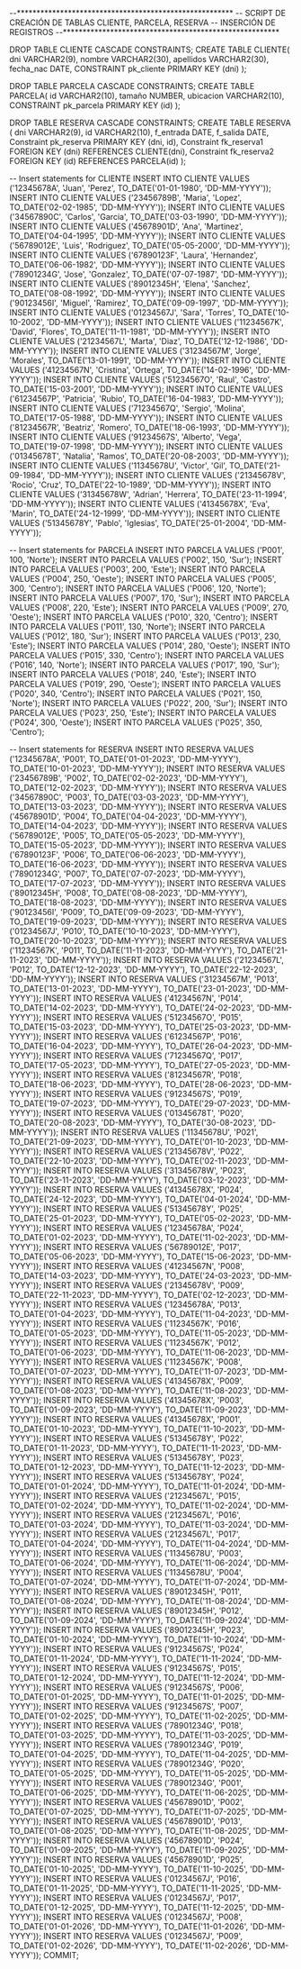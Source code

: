 --*******************************************************
-- SCRIPT DE CREACIÓN DE TABLAS CLIENTE, PARCELA, RESERVA
-- INSERCIÓN DE REGISTROS
--*******************************************************

DROP TABLE CLIENTE CASCADE CONSTRAINTS;
CREATE TABLE CLIENTE(
    dni       VARCHAR2(9),
    nombre    VARCHAR2(30),
    apellidos VARCHAR2(30),
    fecha_nac DATE,
    CONSTRAINT pk_cliente PRIMARY KEY (dni)
);

DROP TABLE PARCELA CASCADE CONSTRAINTS;
CREATE TABLE PARCELA(
    id                 VARCHAR2(10),
    tamaño             NUMBER,
    ubicacion          VARCHAR2(10),
    CONSTRAINT pk_parcela PRIMARY KEY (id)
);

DROP TABLE RESERVA CASCADE CONSTRAINTS;
CREATE TABLE RESERVA (
    dni              VARCHAR2(9),
    id               VARCHAR2(10),
    f_entrada        DATE,
    f_salida         DATE,
    Constraint pk_reserva PRIMARY KEY (dni, id),
    Constraint fk_reserva1 FOREIGN KEY (dni) 
	REFERENCES CLIENTE(dni),
    Constraint fk_reserva2 
	FOREIGN KEY (id) REFERENCES PARCELA(id)
);

-- Insert statements for CLIENTE
INSERT INTO CLIENTE VALUES ('12345678A', 'Juan', 'Perez', TO_DATE('01-01-1980', 'DD-MM-YYYY'));
INSERT INTO CLIENTE VALUES ('23456789B', 'Maria', 'Lopez', TO_DATE('02-02-1985', 'DD-MM-YYYY'));
INSERT INTO CLIENTE VALUES ('34567890C', 'Carlos', 'Garcia', TO_DATE('03-03-1990', 'DD-MM-YYYY'));
INSERT INTO CLIENTE VALUES ('45678901D', 'Ana', 'Martinez', TO_DATE('04-04-1995', 'DD-MM-YYYY'));
INSERT INTO CLIENTE VALUES ('56789012E', 'Luis', 'Rodriguez', TO_DATE('05-05-2000', 'DD-MM-YYYY'));
INSERT INTO CLIENTE VALUES ('67890123F', 'Laura', 'Hernandez', TO_DATE('06-06-1982', 'DD-MM-YYYY'));
INSERT INTO CLIENTE VALUES ('78901234G', 'Jose', 'Gonzalez', TO_DATE('07-07-1987', 'DD-MM-YYYY'));
INSERT INTO CLIENTE VALUES ('89012345H', 'Elena', 'Sanchez', TO_DATE('08-08-1992', 'DD-MM-YYYY'));
INSERT INTO CLIENTE VALUES ('90123456I', 'Miguel', 'Ramirez', TO_DATE('09-09-1997', 'DD-MM-YYYY'));
INSERT INTO CLIENTE VALUES ('01234567J', 'Sara', 'Torres', TO_DATE('10-10-2002', 'DD-MM-YYYY'));
INSERT INTO CLIENTE VALUES ('11234567K', 'David', 'Flores', TO_DATE('11-11-1981', 'DD-MM-YYYY'));
INSERT INTO CLIENTE VALUES ('21234567L', 'Marta', 'Diaz', TO_DATE('12-12-1986', 'DD-MM-YYYY'));
INSERT INTO CLIENTE VALUES ('31234567M', 'Jorge', 'Morales', TO_DATE('13-01-1991', 'DD-MM-YYYY'));
INSERT INTO CLIENTE VALUES ('41234567N', 'Cristina', 'Ortega', TO_DATE('14-02-1996', 'DD-MM-YYYY'));
INSERT INTO CLIENTE VALUES ('51234567O', 'Raul', 'Castro', TO_DATE('15-03-2001', 'DD-MM-YYYY'));
INSERT INTO CLIENTE VALUES ('61234567P', 'Patricia', 'Rubio', TO_DATE('16-04-1983', 'DD-MM-YYYY'));
INSERT INTO CLIENTE VALUES ('71234567Q', 'Sergio', 'Molina', TO_DATE('17-05-1988', 'DD-MM-YYYY'));
INSERT INTO CLIENTE VALUES ('81234567R', 'Beatriz', 'Romero', TO_DATE('18-06-1993', 'DD-MM-YYYY'));
INSERT INTO CLIENTE VALUES ('91234567S', 'Alberto', 'Vega', TO_DATE('19-07-1998', 'DD-MM-YYYY'));
INSERT INTO CLIENTE VALUES ('01345678T', 'Natalia', 'Ramos', TO_DATE('20-08-2003', 'DD-MM-YYYY'));
INSERT INTO CLIENTE VALUES ('11345678U', 'Victor', 'Gil', TO_DATE('21-09-1984', 'DD-MM-YYYY'));
INSERT INTO CLIENTE VALUES ('21345678V', 'Rocio', 'Cruz', TO_DATE('22-10-1989', 'DD-MM-YYYY'));
INSERT INTO CLIENTE VALUES ('31345678W', 'Adrian', 'Herrera', TO_DATE('23-11-1994', 'DD-MM-YYYY'));
INSERT INTO CLIENTE VALUES ('41345678X', 'Eva', 'Marin', TO_DATE('24-12-1999', 'DD-MM-YYYY'));
INSERT INTO CLIENTE VALUES ('51345678Y', 'Pablo', 'Iglesias', TO_DATE('25-01-2004', 'DD-MM-YYYY'));

-- Insert statements for PARCELA
INSERT INTO PARCELA VALUES ('P001', 100, 'Norte');
INSERT INTO PARCELA VALUES ('P002', 150, 'Sur');
INSERT INTO PARCELA VALUES ('P003', 200, 'Este');
INSERT INTO PARCELA VALUES ('P004', 250, 'Oeste');
INSERT INTO PARCELA VALUES ('P005', 300, 'Centro');
INSERT INTO PARCELA VALUES ('P006', 120, 'Norte');
INSERT INTO PARCELA VALUES ('P007', 170, 'Sur');
INSERT INTO PARCELA VALUES ('P008', 220, 'Este');
INSERT INTO PARCELA VALUES ('P009', 270, 'Oeste');
INSERT INTO PARCELA VALUES ('P010', 320, 'Centro');
INSERT INTO PARCELA VALUES ('P011', 130, 'Norte');
INSERT INTO PARCELA VALUES ('P012', 180, 'Sur');
INSERT INTO PARCELA VALUES ('P013', 230, 'Este');
INSERT INTO PARCELA VALUES ('P014', 280, 'Oeste');
INSERT INTO PARCELA VALUES ('P015', 330, 'Centro');
INSERT INTO PARCELA VALUES ('P016', 140, 'Norte');
INSERT INTO PARCELA VALUES ('P017', 190, 'Sur');
INSERT INTO PARCELA VALUES ('P018', 240, 'Este');
INSERT INTO PARCELA VALUES ('P019', 290, 'Oeste');
INSERT INTO PARCELA VALUES ('P020', 340, 'Centro');
INSERT INTO PARCELA VALUES ('P021', 150, 'Norte');
INSERT INTO PARCELA VALUES ('P022', 200, 'Sur');
INSERT INTO PARCELA VALUES ('P023', 250, 'Este');
INSERT INTO PARCELA VALUES ('P024', 300, 'Oeste');
INSERT INTO PARCELA VALUES ('P025', 350, 'Centro');

-- Insert statements for RESERVA
INSERT INTO RESERVA VALUES ('12345678A', 'P001', TO_DATE('01-01-2023', 'DD-MM-YYYY'), TO_DATE('10-01-2023', 'DD-MM-YYYY'));
INSERT INTO RESERVA VALUES ('23456789B', 'P002', TO_DATE('02-02-2023', 'DD-MM-YYYY'), TO_DATE('12-02-2023', 'DD-MM-YYYY'));
INSERT INTO RESERVA VALUES ('34567890C', 'P003', TO_DATE('03-03-2023', 'DD-MM-YYYY'), TO_DATE('13-03-2023', 'DD-MM-YYYY'));
INSERT INTO RESERVA VALUES ('45678901D', 'P004', TO_DATE('04-04-2023', 'DD-MM-YYYY'), TO_DATE('14-04-2023', 'DD-MM-YYYY'));
INSERT INTO RESERVA VALUES ('56789012E', 'P005', TO_DATE('05-05-2023', 'DD-MM-YYYY'), TO_DATE('15-05-2023', 'DD-MM-YYYY'));
INSERT INTO RESERVA VALUES ('67890123F', 'P006', TO_DATE('06-06-2023', 'DD-MM-YYYY'), TO_DATE('16-06-2023', 'DD-MM-YYYY'));
INSERT INTO RESERVA VALUES ('78901234G', 'P007', TO_DATE('07-07-2023', 'DD-MM-YYYY'), TO_DATE('17-07-2023', 'DD-MM-YYYY'));
INSERT INTO RESERVA VALUES ('89012345H', 'P008', TO_DATE('08-08-2023', 'DD-MM-YYYY'), TO_DATE('18-08-2023', 'DD-MM-YYYY'));
INSERT INTO RESERVA VALUES ('90123456I', 'P009', TO_DATE('09-09-2023', 'DD-MM-YYYY'), TO_DATE('19-09-2023', 'DD-MM-YYYY'));
INSERT INTO RESERVA VALUES ('01234567J', 'P010', TO_DATE('10-10-2023', 'DD-MM-YYYY'), TO_DATE('20-10-2023', 'DD-MM-YYYY'));
INSERT INTO RESERVA VALUES ('11234567K', 'P011', TO_DATE('11-11-2023', 'DD-MM-YYYY'), TO_DATE('21-11-2023', 'DD-MM-YYYY'));
INSERT INTO RESERVA VALUES ('21234567L', 'P012', TO_DATE('12-12-2023', 'DD-MM-YYYY'), TO_DATE('22-12-2023', 'DD-MM-YYYY'));
INSERT INTO RESERVA VALUES ('31234567M', 'P013', TO_DATE('13-01-2023', 'DD-MM-YYYY'), TO_DATE('23-01-2023', 'DD-MM-YYYY'));
INSERT INTO RESERVA VALUES ('41234567N', 'P014', TO_DATE('14-02-2023', 'DD-MM-YYYY'), TO_DATE('24-02-2023', 'DD-MM-YYYY'));
INSERT INTO RESERVA VALUES ('51234567O', 'P015', TO_DATE('15-03-2023', 'DD-MM-YYYY'), TO_DATE('25-03-2023', 'DD-MM-YYYY'));
INSERT INTO RESERVA VALUES ('61234567P', 'P016', TO_DATE('16-04-2023', 'DD-MM-YYYY'), TO_DATE('26-04-2023', 'DD-MM-YYYY'));
INSERT INTO RESERVA VALUES ('71234567Q', 'P017', TO_DATE('17-05-2023', 'DD-MM-YYYY'), TO_DATE('27-05-2023', 'DD-MM-YYYY'));
INSERT INTO RESERVA VALUES ('81234567R', 'P018', TO_DATE('18-06-2023', 'DD-MM-YYYY'), TO_DATE('28-06-2023', 'DD-MM-YYYY'));
INSERT INTO RESERVA VALUES ('91234567S', 'P019', TO_DATE('19-07-2023', 'DD-MM-YYYY'), TO_DATE('29-07-2023', 'DD-MM-YYYY'));
INSERT INTO RESERVA VALUES ('01345678T', 'P020', TO_DATE('20-08-2023', 'DD-MM-YYYY'), TO_DATE('30-08-2023', 'DD-MM-YYYY'));
INSERT INTO RESERVA VALUES ('11345678U', 'P021', TO_DATE('21-09-2023', 'DD-MM-YYYY'), TO_DATE('01-10-2023', 'DD-MM-YYYY'));
INSERT INTO RESERVA VALUES ('21345678V', 'P022', TO_DATE('22-10-2023', 'DD-MM-YYYY'), TO_DATE('02-11-2023', 'DD-MM-YYYY'));
INSERT INTO RESERVA VALUES ('31345678W', 'P023', TO_DATE('23-11-2023', 'DD-MM-YYYY'), TO_DATE('03-12-2023', 'DD-MM-YYYY'));
INSERT INTO RESERVA VALUES ('41345678X', 'P024', TO_DATE('24-12-2023', 'DD-MM-YYYY'), TO_DATE('04-01-2024', 'DD-MM-YYYY'));
INSERT INTO RESERVA VALUES ('51345678Y', 'P025', TO_DATE('25-01-2023', 'DD-MM-YYYY'), TO_DATE('05-02-2023', 'DD-MM-YYYY'));
INSERT INTO RESERVA VALUES ('12345678A', 'P024', TO_DATE('01-02-2023', 'DD-MM-YYYY'), TO_DATE('11-02-2023', 'DD-MM-YYYY'));
INSERT INTO RESERVA VALUES ('56789012E', 'P017', TO_DATE('05-06-2023', 'DD-MM-YYYY'), TO_DATE('15-06-2023', 'DD-MM-YYYY'));
INSERT INTO RESERVA VALUES ('41234567N', 'P008', TO_DATE('14-03-2023', 'DD-MM-YYYY'), TO_DATE('24-03-2023', 'DD-MM-YYYY'));
INSERT INTO RESERVA VALUES ('21345678V', 'P009', TO_DATE('22-11-2023', 'DD-MM-YYYY'), TO_DATE('02-12-2023', 'DD-MM-YYYY'));
INSERT INTO RESERVA VALUES ('12345678A', 'P013', TO_DATE('01-04-2023', 'DD-MM-YYYY'), TO_DATE('11-04-2023', 'DD-MM-YYYY'));
INSERT INTO RESERVA VALUES ('11234567K', 'P016', TO_DATE('01-05-2023', 'DD-MM-YYYY'), TO_DATE('11-05-2023', 'DD-MM-YYYY'));
INSERT INTO RESERVA VALUES ('11234567K', 'P012', TO_DATE('01-06-2023', 'DD-MM-YYYY'), TO_DATE('11-06-2023', 'DD-MM-YYYY'));
INSERT INTO RESERVA VALUES ('11234567K', 'P008', TO_DATE('01-07-2023', 'DD-MM-YYYY'), TO_DATE('11-07-2023', 'DD-MM-YYYY'));
INSERT INTO RESERVA VALUES ('41345678X', 'P009', TO_DATE('01-08-2023', 'DD-MM-YYYY'), TO_DATE('11-08-2023', 'DD-MM-YYYY'));
INSERT INTO RESERVA VALUES ('41345678X', 'P003', TO_DATE('01-09-2023', 'DD-MM-YYYY'), TO_DATE('11-09-2023', 'DD-MM-YYYY'));
INSERT INTO RESERVA VALUES ('41345678X', 'P001', TO_DATE('01-10-2023', 'DD-MM-YYYY'), TO_DATE('11-10-2023', 'DD-MM-YYYY'));
INSERT INTO RESERVA VALUES ('51345678Y', 'P022', TO_DATE('01-11-2023', 'DD-MM-YYYY'), TO_DATE('11-11-2023', 'DD-MM-YYYY'));
INSERT INTO RESERVA VALUES ('51345678Y', 'P023', TO_DATE('01-12-2023', 'DD-MM-YYYY'), TO_DATE('11-12-2023', 'DD-MM-YYYY'));
INSERT INTO RESERVA VALUES ('51345678Y', 'P024', TO_DATE('01-01-2024', 'DD-MM-YYYY'), TO_DATE('11-01-2024', 'DD-MM-YYYY'));
INSERT INTO RESERVA VALUES ('21234567L', 'P015', TO_DATE('01-02-2024', 'DD-MM-YYYY'), TO_DATE('11-02-2024', 'DD-MM-YYYY'));
INSERT INTO RESERVA VALUES ('21234567L', 'P016', TO_DATE('01-03-2024', 'DD-MM-YYYY'), TO_DATE('11-03-2024', 'DD-MM-YYYY'));
INSERT INTO RESERVA VALUES ('21234567L', 'P017', TO_DATE('01-04-2024', 'DD-MM-YYYY'), TO_DATE('11-04-2024', 'DD-MM-YYYY'));
INSERT INTO RESERVA VALUES ('11345678U', 'P003', TO_DATE('01-06-2024', 'DD-MM-YYYY'), TO_DATE('11-06-2024', 'DD-MM-YYYY'));
INSERT INTO RESERVA VALUES ('11345678U', 'P004', TO_DATE('01-07-2024', 'DD-MM-YYYY'), TO_DATE('11-07-2024', 'DD-MM-YYYY'));
INSERT INTO RESERVA VALUES ('89012345H', 'P011', TO_DATE('01-08-2024', 'DD-MM-YYYY'), TO_DATE('11-08-2024', 'DD-MM-YYYY'));
INSERT INTO RESERVA VALUES ('89012345H', 'P012', TO_DATE('01-09-2024', 'DD-MM-YYYY'), TO_DATE('11-09-2024', 'DD-MM-YYYY'));
INSERT INTO RESERVA VALUES ('89012345H', 'P023', TO_DATE('01-10-2024', 'DD-MM-YYYY'), TO_DATE('11-10-2024', 'DD-MM-YYYY'));
INSERT INTO RESERVA VALUES ('91234567S', 'P024', TO_DATE('01-11-2024', 'DD-MM-YYYY'), TO_DATE('11-11-2024', 'DD-MM-YYYY'));
INSERT INTO RESERVA VALUES ('91234567S', 'P015', TO_DATE('01-12-2024', 'DD-MM-YYYY'), TO_DATE('11-12-2024', 'DD-MM-YYYY'));
INSERT INTO RESERVA VALUES ('91234567S', 'P006', TO_DATE('01-01-2025', 'DD-MM-YYYY'), TO_DATE('11-01-2025', 'DD-MM-YYYY'));
INSERT INTO RESERVA VALUES ('91234567S', 'P007', TO_DATE('01-02-2025', 'DD-MM-YYYY'), TO_DATE('11-02-2025', 'DD-MM-YYYY'));
INSERT INTO RESERVA VALUES ('78901234G', 'P018', TO_DATE('01-03-2025', 'DD-MM-YYYY'), TO_DATE('11-03-2025', 'DD-MM-YYYY'));
INSERT INTO RESERVA VALUES ('78901234G', 'P019', TO_DATE('01-04-2025', 'DD-MM-YYYY'), TO_DATE('11-04-2025', 'DD-MM-YYYY'));
INSERT INTO RESERVA VALUES ('78901234G', 'P020', TO_DATE('01-05-2025', 'DD-MM-YYYY'), TO_DATE('11-05-2025', 'DD-MM-YYYY'));
INSERT INTO RESERVA VALUES ('78901234G', 'P001', TO_DATE('01-06-2025', 'DD-MM-YYYY'), TO_DATE('11-06-2025', 'DD-MM-YYYY'));
INSERT INTO RESERVA VALUES ('45678901D', 'P002', TO_DATE('01-07-2025', 'DD-MM-YYYY'), TO_DATE('11-07-2025', 'DD-MM-YYYY'));
INSERT INTO RESERVA VALUES ('45678901D', 'P013', TO_DATE('01-08-2025', 'DD-MM-YYYY'), TO_DATE('11-08-2025', 'DD-MM-YYYY'));
INSERT INTO RESERVA VALUES ('45678901D', 'P024', TO_DATE('01-09-2025', 'DD-MM-YYYY'), TO_DATE('11-09-2025', 'DD-MM-YYYY'));
INSERT INTO RESERVA VALUES ('45678901D', 'P025', TO_DATE('01-10-2025', 'DD-MM-YYYY'), TO_DATE('11-10-2025', 'DD-MM-YYYY'));
INSERT INTO RESERVA VALUES ('01234567J', 'P016', TO_DATE('01-11-2025', 'DD-MM-YYYY'), TO_DATE('11-11-2025', 'DD-MM-YYYY'));
INSERT INTO RESERVA VALUES ('01234567J', 'P017', TO_DATE('01-12-2025', 'DD-MM-YYYY'), TO_DATE('11-12-2025', 'DD-MM-YYYY'));
INSERT INTO RESERVA VALUES ('01234567J', 'P008', TO_DATE('01-01-2026', 'DD-MM-YYYY'), TO_DATE('11-01-2026', 'DD-MM-YYYY'));
INSERT INTO RESERVA VALUES ('01234567J', 'P009', TO_DATE('01-02-2026', 'DD-MM-YYYY'), TO_DATE('11-02-2026', 'DD-MM-YYYY'));
COMMIT;